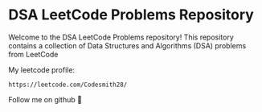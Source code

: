 # DSA LeetCode Problems Repository

Welcome to the DSA LeetCode Problems repository! This repository contains a collection of Data Structures and Algorithms (DSA) problems from LeetCode

My leetcode profile:

```
https://leetcode.com/Codesmith28/
```

Follow me on github 👀